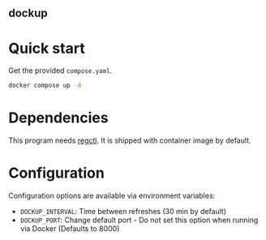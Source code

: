 dockup
---

# Quick start
Get the provided `compose.yaml`.
```bash
docker compose up -d
```

# Dependencies
This program needs [regctl](https://github.com/regclient/regclient.git).
It is shipped with container image by default.

# Configuration
Configuration options are available via environment variables:
- `DOCKUP_INTERVAL`: Time between refreshes (30 min by default)
- `DOCKUP_PORT`: Change default port - Do not set this option when running via Docker (Defaults to 8000)
